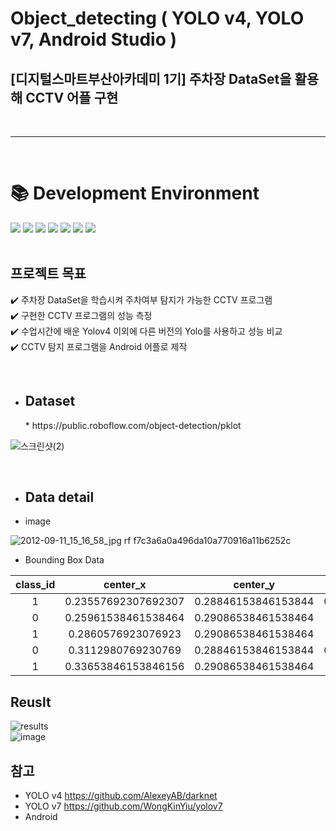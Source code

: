 #  Object_detecting ( YOLO v4, YOLO v7, Android Studio )
## [디지털스마트부산아카데미 1기] 주차장 DataSet을 활용해 CCTV 어플 구현
<br/>

***

<br/>

<div><h1>📚 Development Environment</h1></div>
<div>
<img src="https://img.shields.io/badge/python-3776AB?style=for-the-badge&logo=python&logoColor=white">
<img src="https://img.shields.io/badge/PyTorch-EE4C2C?style=for-the-badge&logo=PyTorch&logoColor=white">
<img src="https://img.shields.io/badge/Android%20Studio-3DDC84.svg?&style=for-the-badge&logo=Android%20Studio&logoColor=white">
<img src="https://img.shields.io/badge/TensorFlow-FF6F00.svg?&style=for-the-badge&logo=TensorFlow&logoColor=white">
<img src="https://img.shields.io/badge/YOLO-00FFFF.svg?&style=for-the-badge&logo=YOLO&logoColor=white">
<img src="https://img.shields.io/badge/Google Colab-F9AB00.svg?&style=for-the-badge&logo=Google Colab&logoColor=white">
<img src="https://img.shields.io/badge/github-181717?style=for-the-badge&logo=github&logoColor=white">
</div>

<br/>

## 프로젝트 목표
:heavy_check_mark:  주차장 DataSet을 학습시켜 주차여부 탐지가 가능한 CCTV 프로그램 <br/>
:heavy_check_mark:  구현한 CCTV 프로그램의 성능 측정 <br/>
:heavy_check_mark:  수업시간에 배운 Yolov4 이외에 다른 버전의 Yolo를 사용하고 성능 비교 <br/>
:heavy_check_mark:  CCTV 탐지 프로그램을 Android 어플로 제작

<br/>

* <h2>Dataset</h2>
  * https://public.roboflow.com/object-detection/pklot  

![스크린샷(2)](https://user-images.githubusercontent.com/90381800/194216063-077b4b34-0cc5-4576-a6c1-3114052d9a11.png)

<br/>

* <h2>Data detail</h2> 
 * image 
  
  
![2012-09-11_15_16_58_jpg rf f7c3a6a0a496da10a770916a11b6252c](https://user-images.githubusercontent.com/90381800/194216709-8976c6a7-2338-4d30-9bf4-f5e703ffe71f.jpg)


  * Bounding Box Data  


|class_id|center_x|center_y|width|height|
|:-:|:--:|:--:|:--:|:--:|
|1|0.23557692307692307|0.28846153846153844|0.036057692307692304|0.0625|
|0|0.25961538461538464|0.29086538461538464|0.03485576923076923|0.06610576923076923|
|1|0.2860576923076923|0.29086538461538464|0.03365384615384615|0.06610576923076923|
|0|0.3112980769230769|0.28846153846153844|0.036057692307692304|0.06610576923076923|
|1|0.33653846153846156|0.29086538461538464|0.03365384615384615|0.0625|

## Reuslt

![results](https://user-images.githubusercontent.com/90381800/194973838-b7bf158c-d59a-4813-ad4c-b834a77ece7c.png)
<br/>
![image](https://user-images.githubusercontent.com/90381800/194973702-4c9cd6dc-53a6-4c03-b16b-fe9545c871d3.png)

## 참고

* YOLO v4  https://github.com/AlexeyAB/darknet  
* YOLO v7  https://github.com/WongKinYiu/yolov7  
* Android  
